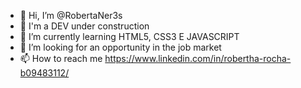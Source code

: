 - 👋 Hi, I’m @RobertaNer3s
- 👀 I'm a DEV under construction
- 🌱 I’m currently learning  HTML5, CSS3 E JAVASCRIPT   
- 💞️ I’m looking for an opportunity in the job market
- 📫 How to reach me  https://www.linkedin.com/in/robertha-rocha-b09483112/

<!---
RobertaNer3s/RobertaNer3s is a ✨ special ✨ repository because its `README.md` (this file) appears on your GitHub profile.
You can click the Preview link to take a look at your changes.
--->
